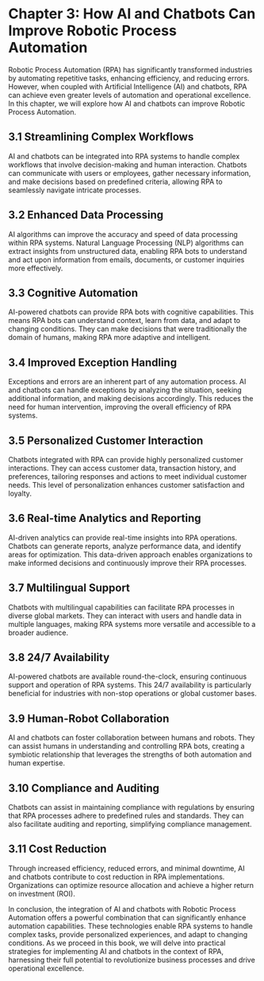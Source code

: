 Chapter 3: How AI and Chatbots Can Improve Robotic Process Automation
=====================================================================

Robotic Process Automation (RPA) has significantly transformed industries by automating repetitive tasks, enhancing efficiency, and reducing errors. However, when coupled with Artificial Intelligence (AI) and chatbots, RPA can achieve even greater levels of automation and operational excellence. In this chapter, we will explore how AI and chatbots can improve Robotic Process Automation.

3.1 Streamlining Complex Workflows
----------------------------------

AI and chatbots can be integrated into RPA systems to handle complex workflows that involve decision-making and human interaction. Chatbots can communicate with users or employees, gather necessary information, and make decisions based on predefined criteria, allowing RPA to seamlessly navigate intricate processes.

3.2 Enhanced Data Processing
----------------------------

AI algorithms can improve the accuracy and speed of data processing within RPA systems. Natural Language Processing (NLP) algorithms can extract insights from unstructured data, enabling RPA bots to understand and act upon information from emails, documents, or customer inquiries more effectively.

3.3 Cognitive Automation
------------------------

AI-powered chatbots can provide RPA bots with cognitive capabilities. This means RPA bots can understand context, learn from data, and adapt to changing conditions. They can make decisions that were traditionally the domain of humans, making RPA more adaptive and intelligent.

3.4 Improved Exception Handling
-------------------------------

Exceptions and errors are an inherent part of any automation process. AI and chatbots can handle exceptions by analyzing the situation, seeking additional information, and making decisions accordingly. This reduces the need for human intervention, improving the overall efficiency of RPA systems.

3.5 Personalized Customer Interaction
-------------------------------------

Chatbots integrated with RPA can provide highly personalized customer interactions. They can access customer data, transaction history, and preferences, tailoring responses and actions to meet individual customer needs. This level of personalization enhances customer satisfaction and loyalty.

3.6 Real-time Analytics and Reporting
-------------------------------------

AI-driven analytics can provide real-time insights into RPA operations. Chatbots can generate reports, analyze performance data, and identify areas for optimization. This data-driven approach enables organizations to make informed decisions and continuously improve their RPA processes.

3.7 Multilingual Support
------------------------

Chatbots with multilingual capabilities can facilitate RPA processes in diverse global markets. They can interact with users and handle data in multiple languages, making RPA systems more versatile and accessible to a broader audience.

3.8 24/7 Availability
---------------------

AI-powered chatbots are available round-the-clock, ensuring continuous support and operation of RPA systems. This 24/7 availability is particularly beneficial for industries with non-stop operations or global customer bases.

3.9 Human-Robot Collaboration
-----------------------------

AI and chatbots can foster collaboration between humans and robots. They can assist humans in understanding and controlling RPA bots, creating a symbiotic relationship that leverages the strengths of both automation and human expertise.

3.10 Compliance and Auditing
----------------------------

Chatbots can assist in maintaining compliance with regulations by ensuring that RPA processes adhere to predefined rules and standards. They can also facilitate auditing and reporting, simplifying compliance management.

3.11 Cost Reduction
-------------------

Through increased efficiency, reduced errors, and minimal downtime, AI and chatbots contribute to cost reduction in RPA implementations. Organizations can optimize resource allocation and achieve a higher return on investment (ROI).

In conclusion, the integration of AI and chatbots with Robotic Process Automation offers a powerful combination that can significantly enhance automation capabilities. These technologies enable RPA systems to handle complex tasks, provide personalized experiences, and adapt to changing conditions. As we proceed in this book, we will delve into practical strategies for implementing AI and chatbots in the context of RPA, harnessing their full potential to revolutionize business processes and drive operational excellence.
